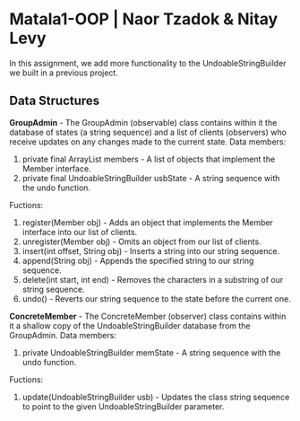 # Matala1-OOP | Naor Tzadok & Nitay Levy
In this assignment, we add more functionality to the UndoableStringBuilder we built in a previous project.

## Data Structures
**GroupAdmin** - The GroupAdmin (observable) class contains within it the database of states (a string sequence) and a list of clients (observers) who receive updates on any changes made to the current state.
Data members:
1. private final ArrayList<Member> members - A list of objects that implement the Member interface.
2. private final UndoableStringBuilder usbState - A string sequence with the undo function.

Fuctions: 
1. register(Member obj) - Adds an object that implements the Member interface into our list of clients.
2. unregister(Member obj) - Omits an object from our list of clients.
3. insert(int offset, String obj) - Inserts a string into our string sequence.
4. append(String obj) - Appends the specified string to our string sequence.
5. delete(int start, int end) - Removes the characters in a substring of our string sequence.
6. undo() - Reverts our string sequence to the state before the current one.

**ConcreteMember** - The ConcreteMember (observer) class contains within it a shallow copy of the UndoableStringBuilder database from the GroupAdmin.
Data members:
1. private UndoableStringBuilder memState - A string sequence with the undo function.

Fuctions:
1. update(UndoableStringBuilder usb) -  Updates the class string sequence to point to the given UndoableStringBuilder parameter.
